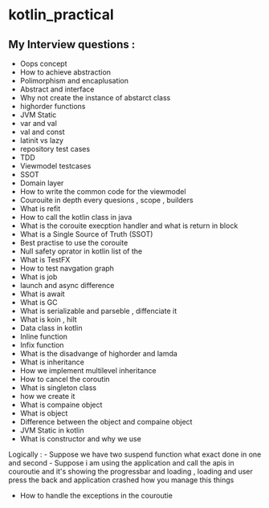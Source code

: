 # kotlin_practical

My Interview questions :
--------------------------------------
- Oops concept
- How to achieve abstraction
- Polimorphism and encaplusation 
- Abstract and interface
- Why not create the instance of abstarct class
- highorder functions 
- JVM Static 
- var and val 
- val and const
- latinit vs lazy
- repository test cases
 - TDD 
- Viewmodel testcases 
- SSOT
- Domain layer 
- How to write the common code for the viewmodel 
- Courouite in depth every quesions , scope , builders 
- What is refit 
- How to call the kotlin class in java
- What is the corouite execption handler and what is return in block
- What is a Single Source of Truth (SSOT)
- Best practise to use the corouite
- Null safety oprator in kotlin list of the 
- What is TestFX 
- How to test navgation graph
- What is job 
 - launch and async difference
-  What is await 
-  What is GC
-  What is serializable and parseble , diffenciate it 
-  What is koin , hilt 
-  Data class in kotlin
-  Inline function
-  Infix function
- What is the disadvange of highorder and lamda 
- What is inheritance
- How we implement multilevel inheritance 
- How to cancel the coroutin 
- What is singleton class
- how we create it 
- What is compaine object 
- What is object 
- Difference between the object and compaine object
- JVM Static in kotlin
- What is constructor and why we use 

Logically : 
    - Suppose we have two suspend function what exact done in one and second
    - Suppose i am using the application and call the apis in couroutie and it's showing the progressbar and loading , loading and user press the back and application crashed how you manage this things 
- How to handle the exceptions in the couroutie 
